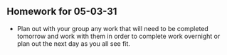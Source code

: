## Homework for 05-03-31
* Plan out with your group any work that will need to be completed tomorrow and work with them in order to complete work overnight or plan out the next day as you all see fit.
